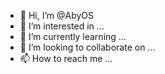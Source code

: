 - 👋 Hi, I’m @AbyOS
- 👀 I’m interested in ...
- 🌱 I’m currently learning ...
- 💞️ I’m looking to collaborate on ...
- 📫 How to reach me ...

<!---
AbyOS/AbyOS is a ✨ special ✨ repository because its `README.md` (this file) appears on your GitHub profile.
You can click the Preview link to take a look at your changes.
--->

